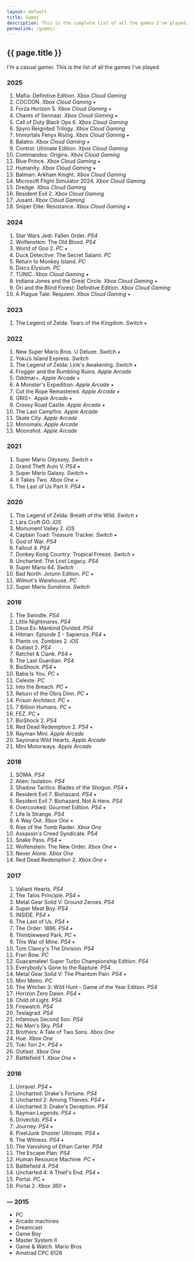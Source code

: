 ```yaml
---
layout: default
title: Games
description: This is the complete list of all the games I've played.
permalink: /games/
---
```


## {{ page.title }}

I'm a casual gamer. This is the list of all the games I've played.

### 2025
1. Mafia: Definitive Edition. *Xbox Cloud Gaming*
2. COCOON. *Xbox Cloud Gaming* ⭑
3. Forza Horizon 5. *Xbox Cloud Gaming* ⭑
4. Chants of Sennaar. *Xbox Cloud Gaming* ⭑
5. Call of Duty Black Ops 6. *Xbox Cloud Gaming*
6. Spyro Reignited Trilogy. *Xbox Cloud Gaming*
7. Immortals Fenyx Rising. *Xbox Cloud Gaming* ⭑
8. Balatro. *Xbox Cloud Gaming* ⭑
9. Control: Ultimate Edition. *Xbox Cloud Gaming*
10. Commandos: Origins. *Xbox Cloud Gaming*
11. Blue Prince. *Xbox Cloud Gaming* ⭑
12. Humanity. *Xbox Cloud Gaming* ⭑
13. Batman: Arkham Knight. *Xbox Cloud Gaming*
14. Microsoft Flight Simulator 2024. *Xbox Cloud Gaming*
15. Dredge. *Xbox Cloud Gaming*
16. Resident Evil 2. *Xbox Cloud Gaming*
17. Jusant. *Xbox Cloud Gaming*
18. Sniper Elite: Resistance. *Xbox Cloud Gaming* ⭑


### 2024
1. Star Wars Jedi: Fallen Order. *PS4*
2. Wolfenstein: The Old Blood. *PS4*
3. World of Goo 2. *PC* ⭑
4. Duck Detective: The Secret Salami. *PC*
5. Return to Monkey Island. *PC*
6. Disco Elysium. *PC*
7. TUNIC. *Xbox Cloud Gaming* ⭑
8. Indiana Jones and the Great Circle. *Xbox Cloud Gaming* ⭑
9. Ori and the Blind Forest: Definitive Edition. *Xbox Cloud Gaming*
10. A Plague Tale: Requiem. *Xbox Cloud Gaming* ⭑


### 2023
1. The Legend of Zelda: Tears of the Kingdom. *Switch* ⭑


### 2022
1. New Super Mario Bros. U Deluxe. *Switch* ⭑
2. Yoku’s Island Express. *Switch*
3. The Legend of Zelda: Link's Awakening. *Switch* ⭑
4. Frogger and the Rumbling Ruins. *Apple Arcade*
5. Oddmar+. *Apple Arcade* ⭑
6. A Monster's Expedition. *Apple Arcade* ⭑
7. Cut the Rope Remastered. *Apple Arcade* ⭑
8. GRIS+. *Apple Arcade* ⭑
9. Crossy Road Castle. *Apple Arcade* ⭑
10. The Last Campfire. *Apple Arcade*
11. Skate City. *Apple Arcade*
12. Monomals. *Apple Arcade*
13. Moonshot. *Apple Arcade*


### 2021
1. Super Mario Odyssey. *Switch* ⭑
2. Grand Theft Auto V. *PS4* ⭑
3. Super Mario Galaxy. *Switch* ⭑
4. It Takes Two. *Xbox One* ⭑
5. The Last of Us Part II. *PS4* ⭑


### 2020
1. The Legend of Zelda: Breath of the Wild. *Switch* ⭑
2. Lara Croft GO. *iOS*
3. Monument Valley 2. *iOS*
4. Captain Toad: Treasure Tracker. *Switch* ⭑
5. God of War. *PS4*
6. Fallout 4. *PS4*
7. Donkey Kong Country: Tropical Freeze. *Switch* ⭑
8. Uncharted: The Lost Legacy. *PS4*
9. Super Mario 64. *Switch*
10. Bad North: Jotunn Edition. *PC* ⭑
11. Wilmot's Warehouse. *PC*
12. Super Mario Sunshine. *Switch*


### 2019
1. The Swindle. *PS4*
2. Little Nightmares. *PS4*
3. Deus Ex: Mankind Divided. *PS4*
4. Hitman: Episode 2 - Sapienza. *PS4* ⭑
5. Plants vs. Zombies 2. *iOS*
6. Outlast 2. *PS4*
7. Ratchet & Clank. *PS4* ⭑
8. The Last Guardian. *PS4*
9. BioShock. *PS4* ⭑
10. Baba Is You. *PC* ⭑
11. Celeste. *PC*
12. Into the Breach. *PC* ⭑
13. Return of the Obra Dinn. *PC* ⭑
14. Prison Architect. *PC* ⭑
15. 7 Billion Humans. *PC* ⭑
16. FEZ. *PC* ⭑
17. BioShock 2. *PS4*
18. Red Dead Redemption 2. *PS4* ⭑
19. Rayman Mini. *Apple Arcade*
20. Sayonara Wild Hearts. *Apple Arcade*
21. Mini Motorways. *Apple Arcade*


### 2018
1. SOMA. *PS4*
2. Alien: Isolation. *PS4*
3. Shadow Tactics: Blades of the Shogun. *PS4* ⭑
4. Resident Evil 7: Biohazard. *PS4* ⭑
5. Resident Evil 7: Biohazard. Not A Hero. *PS4*
6. Overcooked: Gourmet Edition. *PS4* ⭑
7. Life Is Strange. *PS4*
8. A Way Out. *Xbox One* ⭑
9. Rise of the Tomb Raider. *Xbox One*
10. Assassin's Creed Syndicate. *PS4*
11. Snake Pass. *PS4* ⭑
12. Wolfenstein: The New Order. *Xbox One* ⭑
13. Never Alone. *Xbox One*
14. Red Dead Redemption 2. *Xbox One* ⭑


### 2017
1. Valiant Hearts. *PS4*
2. The Talos Principle. *PS4* ⭑
3. Metal Gear Solid V: Ground Zeroes. *PS4*
4. Super Meat Boy. *PS4*
5. INSIDE. *PS4* ⭑
6. The Last of Us. *PS4* ⭑
7. The Order: 1886. *PS4* ⭑
8. Thimbleweed Park. *PC* ⭑
9. This War of Mine. *PS4* ⭑
10. Tom Clancy's The Division. *PS4*
11. Fran Bow. *PC*
12. Guacamelee! Super Turbo Championship Edition. *PS4*
13. Everybody's Gone to the Rapture. *PS4*
14. Metal Gear Solid V: The Phantom Pain. *PS4* ⭑
15. Mini Metro. *PC*
16. The Witcher 3: Wild Hunt - Game of the Year Edition. *PS4*
17. Horizon Zero Dawn. *PS4* ⭑
18. Child of Light. *PS4*
19. Firewatch. *PS4*
20. Teslagrad. *PS4*
21. Infamous Second Son. *PS4*
22. No Man's Sky. *PS4*
23. Brothers: A Tale of Two Sons. *Xbox One*
24. Hue. *Xbox One*
25. Toki Tori 2+. *PS4* ⭑
26. Outlast. *Xbox One*
27. Battlefield 1. *Xbox One* ⭑


### 2016
1. Unravel. *PS4* ⭑
2. Uncharted: Drake's Fortune. *PS4*
3. Uncharted 2: Among Thieves. *PS4* ⭑
4. Uncharted 3: Drake's Deception. *PS4*
5. Rayman Legends. *PS4* ⭑
6. Driveclub. *PS4* ⭑
7. Journey. *PS4* ⭑
8. PixelJunk Shooter Ultimate. *PS4* ⭑
9. The Witness. *PS4* ⭑
10. The Vanishing of Ethan Carter. *PS4*
11. The Escape Plan. *PS4*
12. Human Resource Machine. *PC* ⭑
13. Battlefield 4. *PS4*
14. Uncharted 4: A Thief's End. *PS4* ⭑
15. Portal. *PC* ⭑
16. Portal 2. *Xbox 360* ⭑


### — 2015
* PC
* Arcade machines
* Dreamcast
* Game Boy
* Master System II
* Game & Watch. Mario Bros
* Amstrad CPC 6128
